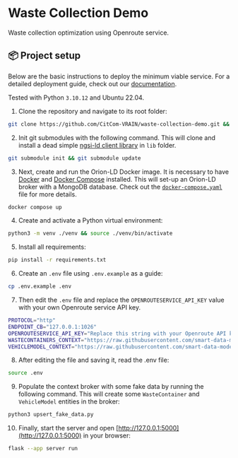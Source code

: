 # Waste Collection Demo
Waste collection optimization using Openroute service.

## 📦 Project setup
Below are the basic instructions to deploy the minimum viable service. For a detailed deployment guide, check out our [documentation](https://citcom-vrain.github.io/services/waste_collection/). 

Tested with Python `3.10.12` and Ubuntu 22.04. 

1. Clone the repository and navigate to its root folder:
```bash
git clone https://github.com/CitCom-VRAIN/waste-collection-demo.git && cd waste-collection-demo
```

2. Init git submodules with the following command. This will clone and install a dead simple [ngsi-ld client library](https://github.com/CitCom-VRAIN/ngsild-client) in `lib` folder.
```bash
git submodule init && git submodule update
```

3. Next, create and run the Orion-LD Docker image. It is necessary to have [Docker](https://www.docker.com/) and [Docker Compose](https://docs.docker.com/compose) installed. This will set-up an Orion-LD broker with a MongoDB database. Check out the [`docker-compose.yaml`](https://github.com/CitCom-VRAIN/waste-collection-demo/blob/mvs-orionld/docker-compose.yaml) file for more details.
```bash
docker compose up
```

4. Create and activate a Python virtual environment:
```bash
python3 -m venv ./venv && source ./venv/bin/activate
```

5. Install all requirements:
```bash
pip install -r requirements.txt
```

6. Create an `.env` file using `.env.example` as a guide: 
```bash
cp .env.example .env
```

7. Then edit the `.env` file and replace the `OPENROUTESERVICE_API_KEY` value with your own Openroute service API key.
```bash
PROTOCOL="http"
ENDPOINT_CB="127.0.0.1:1026"
OPENROUTESERVICE_API_KEY="Replace this string with your Openroute API key"
WASTECONTAINERS_CONTEXT="https://raw.githubusercontent.com/smart-data-models/dataModel.WasteManagement/master/context.jsonld"
VEHICLEMODEL_CONTEXT="https://raw.githubusercontent.com/smart-data-models/dataModel.Transportation/master/context.jsonld"
```

8. After editing the file and saving it, read the .env file:
```bash
source .env
```  

9. Populate the context broker with some fake data by running the following command. This will create some `WasteContainer` and `VehicleModel` entities in the broker:
```bash
python3 upsert_fake_data.py
```

10. Finally, start the server and open [http://127.0.0.1:5000](http://127.0.0.1:5000) in your browser:
```bash
flask --app server run
```
